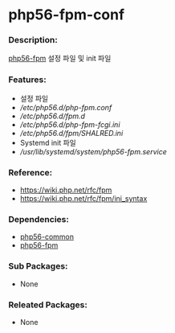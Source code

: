 # php56-fpm-conf

### Description:
[php56-fpm](pkg-base-php56-fpm.md) 설정 파일 및 init 파일

### Features:
* 설정 파일
 * _/etc/php56.d/php-fpm.conf_
 * _/etc/php56.d/fpm.d_
 * _/etc/php56.d/php-fpm-fcgi.ini_
 * _/etc/php56.d/fpm/SHALRED.ini_
* Systemd init 파일
 * _/usr/lib/systemd/system/php56-fpm.service_

### Reference:
* https://wiki.php.net/rfc/fpm
* https://wiki.php.net/rfc/fpm/ini_syntax

### Dependencies:
* [php56-common](pkg-core-php56-common.md)
* [php56-fpm](pkg-base-php56-fpm)

### Sub Packages:
* None

### Releated Packages:
* None